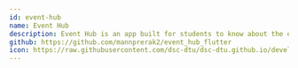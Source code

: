 ```yaml
---
id: event-hub 
name: Event Hub
description: Event Hub is an app built for students to know about the events happening in DTU.
github: https://github.com/mannprerak2/event_hub_flutter
icon: https://raw.githubusercontent.com/dsc-dtu/dsc-dtu.github.io/develop/src/images/dsc-logo.png
---
```

